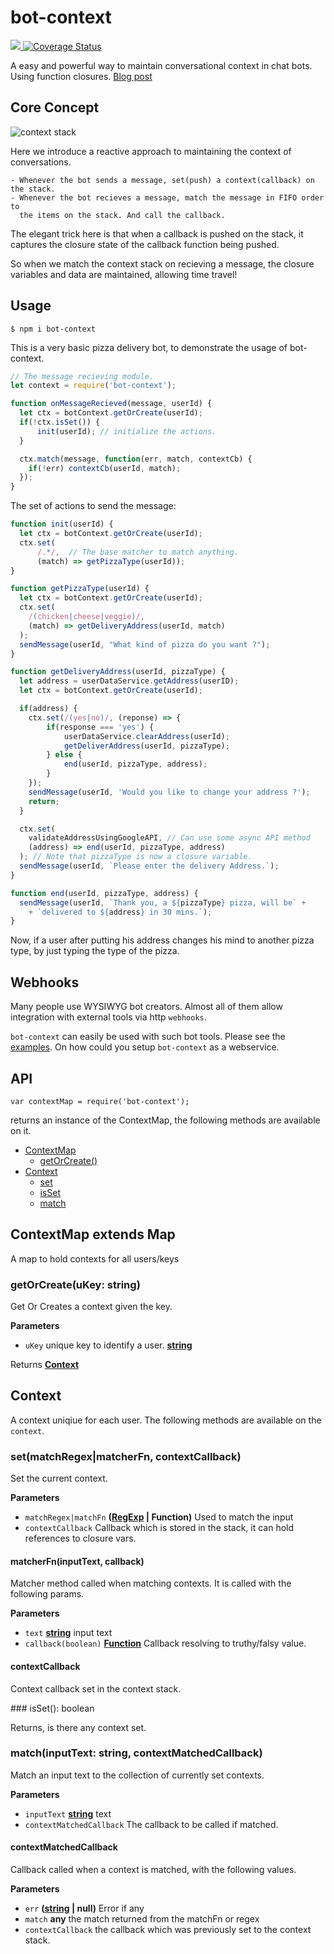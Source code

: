 # bot-context
<a href="https://travis-ci.org/ashubham/bot-context">
  <img src="https://travis-ci.org/ashubham/bot-context.svg?branch=master" class="badge">
</a>
<a href='https://coveralls.io/github/ashubham/bot-context?branch=master'>
    <img src='https://coveralls.io/repos/github/ashubham/bot-context/badge.svg?branch=master' alt='Coverage Status' />
</a>


A easy and powerful way to maintain conversational context in chat bots. Using function closures.
[Blog post](https://medium.com/@ashishshubham/maintaining-context-in-chatbots-2016b6a5b7c6#.z08lc981s)

## Core Concept

![context stack](https://raw.githubusercontent.com/ashubham/bot-context/master/img/context-stack.png)

Here we introduce a reactive approach to maintaining the context of conversations. 

    - Whenever the bot sends a message, set(push) a context(callback) on the stack.
    - Whenever the bot recieves a message, match the message in FIFO order to 
      the items on the stack. And call the callback.

The elegant trick here is that when a callback is pushed on the stack, 
it captures the closure state of the callback function being pushed. 

So when we match the context stack on recieving a message, the closure variables and data
are maintained, allowing time travel!

## Usage

`$ npm i bot-context`

This is a very basic pizza delivery bot, to demonstrate the usage of
bot-context.

```javascript
// The message recieving module.
let context = require('bot-context');

function onMessageRecieved(message, userId) {
  let ctx = botContext.getOrCreate(userId);
  if(!ctx.isSet()) {
      init(userId); // initialize the actions.
  }

  ctx.match(message, function(err, match, contextCb) {
    if(!err) contextCb(userId, match);
  });
}
```

The set of actions to send the message:

```javascript
function init(userId) {
  let ctx = botContext.getOrCreate(userId);
  ctx.set(
      /.*/,  // The base matcher to match anything.
      (match) => getPizzaType(userId));
}

function getPizzaType(userId) {
  let ctx = botContext.getOrCreate(userId);
  ctx.set(
    /(chicken|cheese|veggie)/, 
    (match) => getDeliveryAddress(userId, match)
  );
  sendMessage(userId, "What kind of pizza do you want ?");
}

function getDeliveryAddress(userId, pizzaType) {
  let address = userDataService.getAddress(userID);
  let ctx = botContext.getOrCreate(userId);

  if(address) {
    ctx.set(/(yes|no)/, (reponse) => {
        if(response === 'yes') {
            userDataService.clearAddress(userId);
            getDeliverAddress(userId, pizzaType);
        } else {
            end(userId, pizzaType, address);
        }
    });
    sendMessage(userId, 'Would you like to change your address ?'); 
    return;   
  }

  ctx.set(
    validateAddressUsingGoogleAPI, // Can use some async API method
    (address) => end(userId, pizzaType, address)
  ); // Note that pizzaType is now a closure variable.
  sendMessage(userId, `Please enter the delivery Address.`); 
}

function end(userId, pizzaType, address) {
  sendMessage(userId, `Thank you, a ${pizzaType} pizza, will be` +
    + `delivered to ${address} in 30 mins.`);
} 
```

Now, if a user after putting his address changes his mind to another pizza type, 
by just typing the type of the pizza.


## Webhooks

Many people use WYSIWYG bot creators. Almost all of them allow integration with external
tools via http `webhooks`.

`bot-context` can easily be used with such bot tools. Please see the [examples](https://github.com/ashubham/bot-context/blob/master/examples/webhooks.js).
On how could you setup `bot-context` as a webservice.


## API

`var contextMap = require('bot-context');`

returns an instance of the ContextMap, the following methods are available on it.

-   [ContextMap](#contextmap)
    -   [getOrCreate()](#getorcreate)
-   [Context](#context)
    -   [set](#set)
    -   [isSet](#isset)
    -   [match](#match)

## ContextMap **extends Map**

A map to hold contexts for all users/keys

### getOrCreate(uKey: string)

Get Or Creates a context given the key.

**Parameters**

-   `uKey` unique key to identify a user. **[string](https://developer.mozilla.org/en-US/docs/Web/JavaScript/Reference/Global_Objects/String)** 

Returns **[Context](#context)** 

## Context

A context uniqiue for each user. The following methods are available on the `context`.

### <a name="set"></a>set(matchRegex|matcherFn, contextCallback)

Set the current context.

**Parameters**

-   `matchRegex|matchFn` **([RegExp](https://developer.mozilla.org/en-US/docs/Web/JavaScript/Reference/Global_Objects/RegExp) | Function)** Used to match the input
-   `contextCallback` Callback which is stored in the stack, it can hold references to closure vars.

  #### matcherFn(inputText, callback)

  Matcher method called when matching contexts. It is called with the following params.

  **Parameters**

-   `text` **[string](https://developer.mozilla.org/en-US/docs/Web/JavaScript/Reference/Global_Objects/String)** input text
-   `callback(boolean)` **[Function](https://developer.mozilla.org/en-US/docs/Web/JavaScript/Reference/Statements/function)** Callback resolving to truthy/falsy value.

  #### contextCallback

  Context callback set in the context stack.

###<a name="isset"></a> isSet(): boolean

  Returns, is there any context set.

### <a name="match"></a>match(inputText: string, contextMatchedCallback)

  Match an input text to the collection of currently set contexts.

  **Parameters**

-   `inputText` **[string](https://developer.mozilla.org/en-US/docs/Web/JavaScript/Reference/Global_Objects/String)** text
-   `contextMatchedCallback` The callback to be called if matched.

#### contextMatchedCallback

Callback called when a context is matched, with the following values.

**Parameters**

-   `err` **([string](https://developer.mozilla.org/en-US/docs/Web/JavaScript/Reference/Global_Objects/String) | null)** Error if any
-   `match` **any** the match returned from the matchFn or regex
-   `contextCallback` the callback which was previously set to the context stack.

